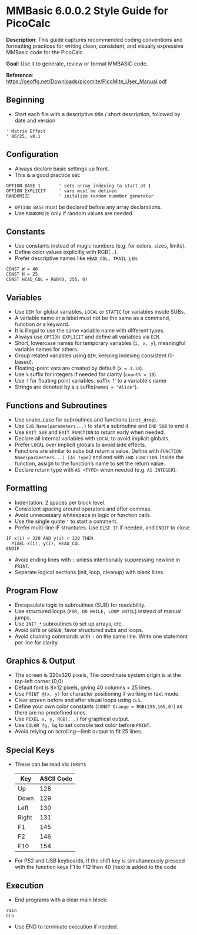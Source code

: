 # MMBasic 6.0.0.2 Style Guide for PicoCalc

**Description**: This guide captures recommended coding conventions and formatting practices for writing clean, consistent, and visually expressive MMBasic code for the PicoCalc. 

**Goal**: Use it to generate, review or format MMBASIC code.

**Reference**: https://geoffg.net/Downloads/picomite/PicoMite_User_Manual.pdf

## Beginning

- Start each file with a descriptive title / short description, followed by date and version

```  MMBASIC
' Matrix Effect
' 06/25, v0.1
```

## Configuration

- Always declare basic settings up front. 
- This is a good practice set:

```  MMBASIC
OPTION BASE 1 		' sets array indexing to start at 1
OPTION EXPLICIT 	' vars must be defined
RANDOMIZE			' initalize random nummber generator
```

- `OPTION BASE` must be declared before any array declarations.
- Use `RANDOMIZE` only if random values are needed.

## Constants

- Use constants instead of magic numbers (e.g. for colors, sizes, limits).
- Define color values explicitly with RGB(...).
- Prefer descriptive names like `HEAD_COL, TRAIL_LEN`.

``` MMBASIC
CONST W = 40
CONST H = 25
CONST HEAD_COL = RGB(0, 255, 0)
```

## Variables

- Use `DIM` for global variables, `LOCAL` or `STATIC` for variables inside SUBs.
- A variable name or a label must not be the same as a command, function or a keyword.
- It is illegal to use the same variable name with different types.
- Always use `OPTION EXPLICIT` and define all variables via `DIM`.
- Short, lowercase names for temporary variables (`i, x, y`), meaningful variable names for others.
- Group related variables using `DIM`, keeping indexing consistent (1-based).
- Floating-point vars are created by default (`x = 3.14`).
- Use `%` suffix for integers if needed for clarity (`count% = 10`).
- Use `!` for floating point variables.
suffix '!' to a variable's name
- Strings are denoted by a `$` suffix(`name$ = "Alice"`).

## Functions and Subroutines

- Use snake_case for subroutines and functions (`init_drop`).
- Use `SUB Name(parameters...)` to start a subroutine and `END SUB` to end it.
- Use `EXIT SUB` and `EXIT FUNCTION` to return early when needed.
- Declare all internal variables with `LOCAL` to avoid implicit globals.
- Prefer `LOCAL` over implicit globals to avoid side effects.
- Functions are similar to subs but return a value. Define with `FUNCTION Name(parameters...) [AS Type]` and end with `END FUNCTION`. Inside the function, assign to the function’s name to set the return value.
- Declare return type with `AS <TYPE>` when needed (e.g. `AS INTEGER`).

## Formatting

- Indentation: 2 spaces per block level.
- Consistent spacing around operators and after commas.
- Avoid unnecessary whitespace in logic or function calls.
- Use the single quote `'` to start a comment.
- Prefer multi-line IF structures. Use `ELSE IF` if needed, and `ÈNDIF` to close.

``` MMBASIC
IF x(i) < 320 AND y(i) < 320 THEN
  PIXEL x(i), y(i), HEAD_COL
ENDIF
```

- Avoid ending lines with `;` unless intentionally suppressing newline in `PRINT`.
- Separate logical sections (init, loop, cleanup) with blank lines.

## Program Flow

- Encapsulate logic in subroutines (SUB) for readability.
- Use structured loops (`FOR, DO WHILE, LOOP UNTIL`) instead of manual jumps.
- Use `INIT_*` subroutines to set up arrays, etc.
- Avoid `GOTO` or `GOSUB`; favor structured subs and loops.
- Avoid chaining commands with `:` on the same line. Write one statement per line for clarity.

## Graphics & Output

- The screen is 320x320 pixels, The coordinate system origin is at the top-left corner (0,0)
- Default font is 8×12 pixels, giving 40 columns × 25 lines.
- Use `PRINT @(x, y)` for character positioning if working in text mode.
- Clear screen before and after visual loops using `CLS`.
- Define your own color constants (`CONST Orange = RGB(255,165,0)`) as there are no predefined ones.
- Use `PIXEL x, y, RGB(...)` for graphical output.
- Use `COLOR fg, bg` to set console text color before `PRINT`.
- Avoid relying on scrolling—limit output to fit 25 lines.

## Special Keys

- These can be read via `INKEY$`

	| Key | ASCII Code |
	|--|--|
	| Up	  | 128 |
	| Down	| 129 |
	| Left	| 130 |
	| Right	| 131 |
	| F1	  | 145 |
	| F2	  | 146 |
	| F10	  | 154 |

- For PS2 and USB keyboards, if the shift key is simultaneously pressed with the function keys F1 to F12 then 40 (hex) is added to the code

## Execution

- End programs with a clear main block:

``` MMBASIC
rain
CLS
```

- Use END to terminate execution if needed.
